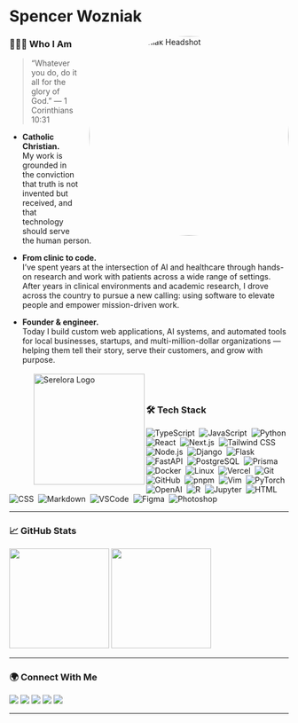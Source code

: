 # **Spencer Wozniak**

<img alt="Spencer Wozniak Headshot"
     src="https://www.spencerwozniak.com/_next/image?url=%2Fheadshot-transparent.png&w=1920&q=75"
     width="360" align="right"
     style="border-radius: 100%; margin-left: 20px;"/>

### 👨🏻‍💻 **Who I Am**

> “Whatever you do, do it all for the glory of God.” — 1 Corinthians 10:31

- **Catholic Christian.**  
  My work is grounded in the conviction that truth is not invented but received, and that technology should serve the human person.

- **From clinic to code.**  
  I’ve spent years at the intersection of AI and healthcare through hands-on research and work with patients across a wide range of settings. After years in clinical environments and academic research, I drove across the country to pursue a new calling: using software to elevate people and empower mission-driven work.

- **Founder & engineer.**  
  Today I build custom web applications, AI systems, and automated tools for local businesses, startups, and multi-million-dollar organizations — helping them tell their story, serve their customers, and grow with purpose.
  <br/><br/>
  <a href="https://www.serelora.com" target="_blank">
  <img
    alt="Serelora Logo"
    src="https://www.serelora.com/serelora-font-white.png"
    width="200"
    align="left"
    style="margin-left: 20px;"
  />
</a>
<br/>

### 🛠 **Tech Stack**

![TypeScript](https://img.shields.io/badge/-TypeScript-05122A?style=flat&logo=typescript)&nbsp;
![JavaScript](https://img.shields.io/badge/-JavaScript-05122A?style=flat&logo=javascript)&nbsp;
![Python](https://img.shields.io/badge/-Python-05122A?style=flat&logo=python)&nbsp;
![React](https://img.shields.io/badge/-React-05122A?style=flat&logo=react)&nbsp;
![Next.js](https://img.shields.io/badge/-Next.js-05122A?style=flat&logo=next.js)&nbsp;
![Tailwind CSS](https://img.shields.io/badge/-Tailwind%20CSS-05122A?style=flat&logo=tailwindcss)&nbsp;
![Node.js](https://img.shields.io/badge/-Node.js-05122A?style=flat&logo=node.js)&nbsp;
![Django](https://img.shields.io/badge/-Django-05122A?style=flat&logo=django&logoColor=092E20)&nbsp;
![Flask](https://img.shields.io/badge/-Flask-05122A?style=flat&logo=flask)&nbsp;
![FastAPI](https://img.shields.io/badge/-FastAPI-05122A?style=flat&logo=fastapi)&nbsp;
![PostgreSQL](https://img.shields.io/badge/-PostgreSQL-05122A?style=flat&logo=postgresql)&nbsp;
![Prisma](https://img.shields.io/badge/-Prisma-05122A?style=flat&logo=prisma)&nbsp;
![Docker](https://img.shields.io/badge/-Docker-05122A?style=flat&logo=docker)&nbsp;
![Linux](https://img.shields.io/badge/-Linux-05122A?style=flat&logo=linux)&nbsp;
![Vercel](https://img.shields.io/badge/-Vercel-05122A?style=flat&logo=vercel)&nbsp;
![Git](https://img.shields.io/badge/-Git-05122A?style=flat&logo=git)&nbsp;
![GitHub](https://img.shields.io/badge/-GitHub-05122A?style=flat&logo=github)&nbsp;
![pnpm](https://img.shields.io/badge/-pnpm-05122A?style=flat&logo=pnpm)&nbsp;
![Vim](https://img.shields.io/badge/-Vim-05122A?style=flat&logo=vim)&nbsp;
![PyTorch](https://img.shields.io/badge/-PyTorch-05122A?style=flat&logo=pytorch)&nbsp;
![OpenAI](https://img.shields.io/badge/-OpenAI-05122A?style=flat&logo=openai)&nbsp;
![R](https://img.shields.io/badge/-R-05122A?style=flat&logo=r&logoColor=276DC3)&nbsp;
![Jupyter](https://img.shields.io/badge/-Jupyter-05122A?style=flat&logo=jupyter)&nbsp;
![HTML](https://img.shields.io/badge/-HTML-05122A?style=flat&logo=html5)&nbsp;
![CSS](https://img.shields.io/badge/-CSS-05122A?style=flat&logo=css3&logoColor=1572B6)&nbsp;
![Markdown](https://img.shields.io/badge/-Markdown-05122A?style=flat&logo=markdown)&nbsp;
![VSCode](https://img.shields.io/badge/-Visual%20Studio%20Code-05122A?style=flat&logo=visual-studio-code&logoColor=007ACC)&nbsp;
![Figma](https://img.shields.io/badge/-Figma-05122A?style=flat&logo=figma)&nbsp;
![Photoshop](https://img.shields.io/badge/-Photoshop-05122A?style=flat&logo=adobephotoshop)&nbsp;

---

### 📈 **GitHub Stats**

<p align="left">
  <img height="180em" src="https://github-readme-stats-eight-theta.vercel.app/api?username=spencerwozniak&show_icons=true&theme=algolia&include_all_commits=true&count_private=true"/>
  <img height="180em" src="https://github-readme-stats-eight-theta.vercel.app/api/top-langs/?username=spencerwozniak&layout=compact&langs_count=8&theme=algolia"/>
</p>

---

### 🌍 **Connect With Me**

<p align="left">
<a href="mailto:hey@spencerwozniak.com"><img src="https://img.shields.io/badge/-hey@spencerwozniak.com-D14836?style=flat&logo=gmail&logoColor=white"/></a>
<a href="https://www.spencerwozniak.com/" target="_blank" rel="noreferrer"><img src="https://img.shields.io/badge/-spencerwozniak.com-2C5282?style=flat"/></a>
<a href="https://www.serelora.com/" target="_blank" rel="noreferrer"><img src="https://img.shields.io/badge/-serelora.com-DAA520?style=flat"/></a>
<a href="https://www.linkedin.com/in/spencerwozniak/" target="_blank" rel="noreferrer"><img src="https://img.shields.io/badge/-LinkedIn-0077B5?style=flat&logo=linkedin&logoColor=white"/></a>
<a href="https://scholar.google.com/citations?user=vBp7kzAAAAAJ&hl=en" target="_blank" rel="noreferrer"><img src="https://img.shields.io/badge/-Google%20Scholar-4285F4?style=flat&logo=google-scholar&logoColor=white"/></a>
</p>

---
